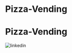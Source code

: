 # Pizza-Vending
# Pizza-Vending
![linkedin](https://user-images.githubusercontent.com/82769279/188239843-4ce8b5ce-4d55-4684-87dd-ffbdea31f34e.png)
